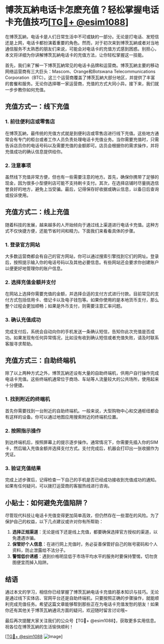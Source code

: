 # 博茨瓦納电话卡怎麽充值？轻松掌握电话卡充值技巧[[TG💪+ @esim1088](https://t.me/s/esim1088)]

在博茨瓦納，电话卡是人们日常生活中不可或缺的一部分。无论是打电话、发短信还是上网，电话卡都扮演着重要的角色。然而，对于初次来到博茨瓦納或者对当地通信服务不太熟悉的朋友们来说，可能会对电话卡的充值方式感到困惑。别担心，本文将详细为你讲解博茨瓦納电话卡的充值方法，让你轻松掌握这一技能。

首先，我们来了解一下博茨瓦納常见的电话卡品牌和运营商。博茨瓦納主要的移动网络运营商有三大巨头：Mascom、Orange和Botswana Telecommunications Corporation（BTC）。这三个运营商覆盖了博茨瓦納大部分地区，并提供了丰富的套餐和服务。无论你选择哪一家运营商，充值的方式大同小异。接下来，我们就一步步教你如何充值。

## 充值方式一：线下充值

### 1. 前往便利店或零售店
在博茨瓦納，最传统的充值方式就是到便利店或零售店进行线下充值。这些地方通常会有专门的柜台或者工作人员负责处理电话卡充值业务。当你需要充值时，只需告诉店员你的电话号码以及需要充值的金额即可。店员会根据你的需求操作，并将充值成功的确认信息提供给你。

### 2. 注意事项
虽然线下充值非常方便，但也有一些需要注意的地方。首先，确保你携带了足够的现金，因为很多小型便利店可能不支持刷卡支付。其次，在选择店铺时尽量挑选信誉良好的地方，避免上当受骗。最后，记得保存好收据或确认信息，以备日后查询或投诉使用。

## 充值方式二：线上充值

随着科技的发展，越来越多的人开始倾向于通过线上渠道进行电话卡充值。这种方式不仅快捷方便，还能节省时间和精力。下面我们来看看具体的步骤。

### 1. 登录官方网站
大多数运营商都会有自己的官方网站，你可以通过搜索引擎找到它们的网址。登录后，按照提示输入你的电话号码以及其他必要信息。有些网站还会要求你创建账户以便更好地管理你的账户信息。

### 2. 选择充值金额并支付
在网站上选择你需要充值的金额，并选择合适的支付方式进行付款。目前常见的支付方式包括信用卡、借记卡以及电子钱包等。如果你使用的是本地货币支付，那么整个过程会更加顺畅；如果是外币支付，则需要注意汇率问题。

### 3. 确认充值成功
完成支付后，系统会自动向你的手机发送一条确认短信，告知你此次充值是否成功。如果发现有任何异常情况，比如没有收到确认短信或者充值失败，请及时联系客服寻求帮助。

## 充值方式三：自助终端机

除了以上两种方式之外，博茨瓦納还设有大量的自助终端机，供用户自行操作完成电话卡充值。这些终端机通常位于商场、车站等人流量较大的公共场所，使用起来十分便捷。

### 1. 找到附近的终端机
首先你需要找到一台附近的自助终端机。一般来说，大型购物中心和交通枢纽都会有这样的设备。你可以通过地图应用搜索附近的终端机位置。

### 2. 按照指示操作
到达终端机后，按照屏幕上的提示逐步操作。通常情况下，你需要先插入你的SIM卡，然后输入充值金额并选择支付方式。支付完成后，机器会打印出一张收据作为凭证。

### 3. 验证充值结果
完成上述步骤后，记得检查一下自己的手机是否已经成功接收到充值成功的通知。如果有任何疑问，可以拨打运营商的客服热线进行咨询。

## 小贴士：如何避免充值陷阱？

尽管现代科技让电话卡充值变得更加简单高效，但仍然存在一些潜在的风险。为了保护自己的权益，以下几点建议或许对你有所帮助：

1. **选择正规渠道**：无论是线下还是线上充值，都要确保选择官方授权的渠道，以免遭遇诈骗。
2. **保管好个人信息**：在进行网上充值时，务必妥善保管好自己的账号密码和个人资料，防止泄露给不法分子。
3. **警惕低价诱惑**：遇到价格明显低于市场平均水平的服务时要保持警惕，切勿贪图便宜而掉入陷阱。

## 结语

通过本文的学习，相信你已经掌握了博茨瓦納电话卡充值的基本知识与技巧。无论是通过线下实体店、官网平台还是自助终端机，只要按照正确的步骤操作，就能顺利完成充值任务。希望这篇文章能够帮到那些正在为电话卡充值发愁的朋友！如果你还有其他关于博茨瓦納通讯方面的疑问，欢迎随时留言讨论哦~

最后再次提醒大家关注我们的公众号【TG💪+ @esim1088】，获取更多实用信息。祝各位在博茨瓦納的生活愉快顺利！

[[TG💪+ @esim1088](https://t.me/s/esim1088) ![Image](https://i.postimg.cc/4NQfJmqS/Snipaste-2025-05-13-00-14-12.png)]